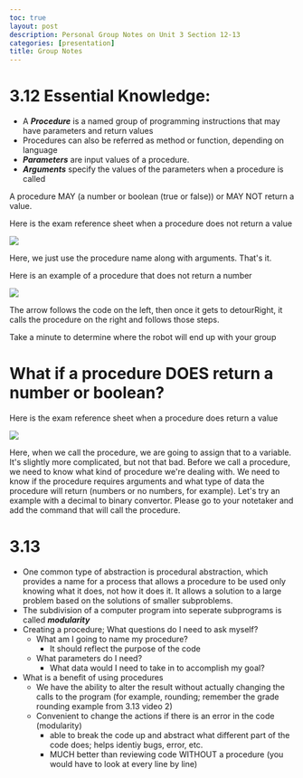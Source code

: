```yaml
---
toc: true
layout: post
description: Personal Group Notes on Unit 3 Section 12-13
categories: [presentation]
title: Group Notes 
---
```

# 3.12 Essential Knowledge: 
- A ***Procedure*** is a named group of programming instructions that may have parameters and return values 
- Procedures can also be referred as method or function, depending on language
- ***Parameters*** are input values of a procedure. 
- ***Arguments*** specify the values of the parameters when a procedure is called

A procedure MAY (a number or boolean (true or false)) or MAY NOT return a value. 

Here is the exam reference sheet when a procedure does not return a value

![]({{site.baseurl}}/images/refsheet1.png)

Here, we just use the procedure name along with arguments. That's it. 

Here is an example of a procedure that does not return a number

![]({{site.baseurl}}/images/ex1.png)

The arrow follows the code on the left, then once it gets to detourRight, it calls the procedure on the right and follows those steps. 

Take a minute to determine where the robot will end up with your group

# What if a procedure DOES return a number or boolean?

Here is the exam reference sheet when a procedure does return a value

![]({{site.baseurl}}/images/refsheet2.png)

Here, when we call the procedure, we are going to assign that to a variable. It's slightly more complicated, but not that bad. Before we call a procedure, we need to know what kind of procedure we're dealing with. We need to know if the procedure requires arguments and what type of data the procedure will return (numbers or no numbers, for example). Let's try an example with a decimal to binary convertor. Please go to your notetaker and add the command that will call the procedure. 















# 3.13
- One common type of abstraction is procedural abstraction, which provides a name for a process that allows a procedure to be used only knowing what it does, not how it does it. It allows a solution to a large problem based on the solutions of smaller subproblems. 
- The subdivision of a computer program into seperate subprograms is called ***modularity***
-  Creating a procedure; What questions do I need to ask myself? 
    - What am I going to name my procedure? 
        - It should reflect the purpose of the code
    - What parameters do I need?
        - What data would I need to take in to accomplish my goal?
- What is a benefit of using procedures
    - We have the ability to alter the result without actually changing the calls to the program (for example, rounding; remember the grade rounding example from 3.13 video 2)
    - Convenient to change the actions if there is an error in the code (modularity)
        - able to break the code up and abstract what different part of the code does; helps identiy bugs, error, etc. 
        - MUCH better than reviewing code WITHOUT a procedure (you would have to look at every line by line)